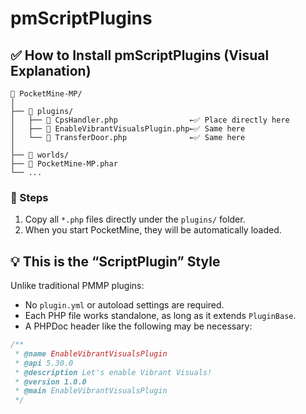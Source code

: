 # pmScriptPlugins

## ✅ How to Install pmScriptPlugins (Visual Explanation)

```
📁 PocketMine-MP/
│
├── 📁 plugins/
│   ├── 📄 CpsHandler.php                ←✅ Place directly here
│   ├── 📄 EnableVibrantVisualsPlugin.php←✅ Same here
│   └── 📄 TransferDoor.php              ←✅ Same here
│
├── 📁 worlds/
├── 📄 PocketMine-MP.phar
└── ...
```

### 🔽 Steps

1. Copy all `*.php` files directly under the `plugins/` folder.
2. When you start PocketMine, they will be automatically loaded.


## 💡 This is the “ScriptPlugin” Style

Unlike traditional PMMP plugins:

- No `plugin.yml` or autoload settings are required.
- Each PHP file works standalone, as long as it extends `PluginBase`.
- A PHPDoc header like the following may be necessary:

```php
/**
 * @name EnableVibrantVisualsPlugin
 * @api 5.30.0
 * @description Let's enable Vibrant Visuals!
 * @version 1.0.0
 * @main EnableVibrantVisualsPlugin
 */
```
